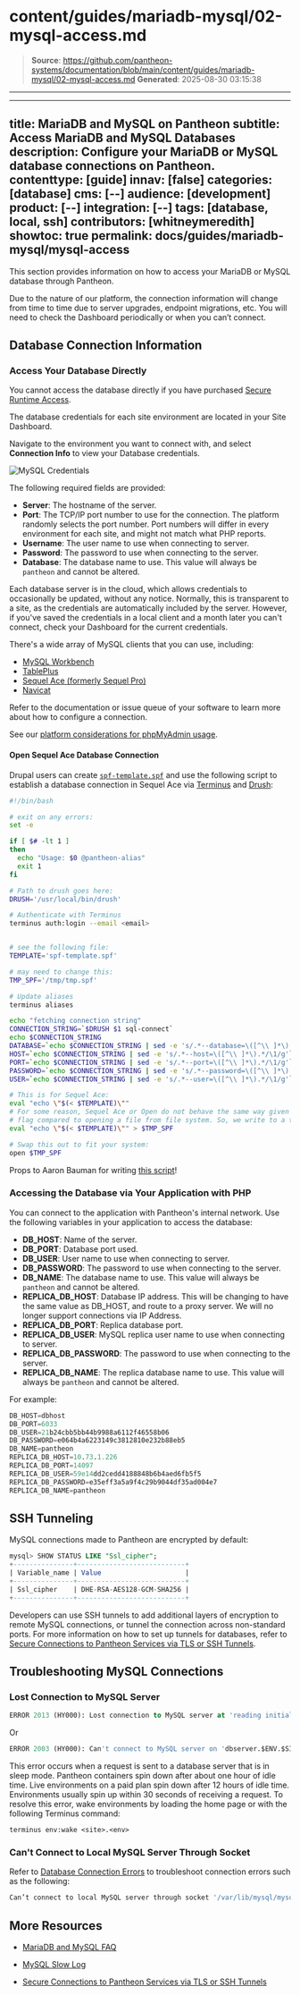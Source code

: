 # content/guides/mariadb-mysql/02-mysql-access.md

> **Source**: https://github.com/pantheon-systems/documentation/blob/main/content/guides/mariadb-mysql/02-mysql-access.md
> **Generated**: 2025-08-30 03:15:38

---

---
title: MariaDB and MySQL on Pantheon
subtitle: Access MariaDB and MySQL Databases
description: Configure your MariaDB or MySQL database connections on Pantheon.
contenttype: [guide]
innav: [false]
categories: [database]
cms: [--]
audience: [development]
product: [--]
integration: [--]
tags: [database, local, ssh]
contributors: [whitneymeredith]
showtoc: true
permalink: docs/guides/mariadb-mysql/mysql-access
---

This section provides information on how to access your MariaDB or MySQL database through Pantheon.

<Alert title="Note" type="info">

Due to the nature of our platform, the connection information will change from time to time due to server upgrades, endpoint migrations, etc. You will need to check the Dashboard periodically or when you can’t connect.

</Alert>

## Database Connection Information

<Partial file="platform-considerations-connections.md" />

### Access Your Database Directly

You cannot access the database directly if you have purchased [Secure Runtime Access](/guides/secure-development/secure-runtime-access).

The database credentials for each site environment are located in your Site Dashboard.

Navigate to the environment you want to connect with, and select **Connection Info** to view your Database credentials.

![MySQL Credentials](../../../images/dashboard/new-dashboard/2024/mysql-info.png)

The following required fields are provided:

- **Server**: The hostname of the server.
- **Port**: The TCP/IP port number to use for the connection. The platform randomly selects the port number. Port numbers will differ in every environment for each site, and might not match what PHP reports.
- **Username**: The user name to use when connecting to server.
- **Password**: The password to use when connecting to the server.
- **Database**: The database name to use. This value will always be `pantheon` and cannot be altered.

Each database server is in the cloud, which allows credentials to occasionally be updated, without any notice. Normally, this is transparent to a site, as the credentials are automatically included by the server. However, if you've saved the credentials in a local client and a month later you can't connect, check your Dashboard for the current credentials.

There's a wide array of MySQL clients that you can use, including:
- [MySQL Workbench](https://dev.mysql.com/downloads/workbench/)
- [TablePlus](https://tableplus.com/)
- [Sequel Ace (formerly Sequel Pro)](https://sequel-ace.com/)
- [Navicat](https://www.navicat.com/download)

Refer to the documentation or issue queue of your software to learn more about how to configure a connection.

See our [platform considerations for phpMyAdmin usage](/guides/platform-considerations/platform-site-info#database-administration).

#### Open Sequel Ace Database Connection

Drupal users can create [`spf-template.spf`](https://gist.github.com/aaronbauman/f50cc691eb3ed60a358c#file-spf-template-spf) and use the following script to establish a database connection in Sequel Ace via [Terminus](/terminus) and [Drush](/guides/drush):

```bash:title=establish-db-connection.sh
#!/bin/bash

# exit on any errors:
set -e

if [ $# -lt 1 ]
then
  echo "Usage: $0 @pantheon-alias"
  exit 1
fi

# Path to drush goes here:
DRUSH='/usr/local/bin/drush'

# Authenticate with Terminus
terminus auth:login --email <email>


# see the following file:
TEMPLATE='spf-template.spf'

# may need to change this:
TMP_SPF='/tmp/tmp.spf'

# Update aliases
terminus aliases

echo "fetching connection string"
CONNECTION_STRING=`$DRUSH $1 sql-connect`
echo $CONNECTION_STRING
DATABASE=`echo $CONNECTION_STRING | sed -e 's/.*--database=\([^\\ ]*\).*/\1/g'`
HOST=`echo $CONNECTION_STRING | sed -e 's/.*--host=\([^\\ ]*\).*/\1/g'`
PORT=`echo $CONNECTION_STRING | sed -e 's/.*--port=\([^\\ ]*\).*/\1/g'`
PASSWORD=`echo $CONNECTION_STRING | sed -e 's/.*--password=\([^\\ ]*\).*/\1/g'`
USER=`echo $CONNECTION_STRING | sed -e 's/.*--user=\([^\\ ]*\).*/\1/g'`

# This is for Sequel Ace:
eval "echo \"$(< $TEMPLATE)\""
# For some reason, Sequel Ace or Open do not behave the same way given the -f
# flag compared to opening a file from file system. So, we write to a tmp file.
eval "echo \"$(< $TEMPLATE)\"" > $TMP_SPF

# Swap this out to fit your system:
open $TMP_SPF
```

Props to Aaron Bauman for writing [this script](https://gist.github.com/aaronbauman/f50cc691eb3ed60a358c)!

### Accessing the Database via Your Application with PHP

You can connect to the application with Pantheon's internal network. Use the following variables in your application to access the database:

- **DB_HOST**: Name of the server.
- **DB_PORT**: Database port used.
- **DB_USER**: User name to use when connecting to server.
- **DB_PASSWORD**: The password to use when connecting to the server.
- **DB_NAME**: The database name to use. This value will always be `pantheon` and cannot be altered.
- **REPLICA_DB_HOST**: Database IP address. This will be changing to have the same value as DB_HOST, and route to a proxy server. We will no longer support connections via IP Address.
- **REPLICA_DB_PORT**: Replica database port.
- **REPLICA_DB_USER**: MySQL replica user name to use when connecting to server.
- **REPLICA_DB_PASSWORD**: The password to use when connecting to the server.
- **REPLICA_DB_NAME**: The replica database name to use. This value will always be `pantheon` and cannot be altered.


For example:
```sql
DB_HOST=dbhost
DB_PORT=6033
DB_USER=21b24cbb5bb44b9988a6112f46558b06
DB_PASSWORD=e064b4a6223149c3812810e232b88eb5
DB_NAME=pantheon
REPLICA_DB_HOST=10.73.1.226
REPLICA_DB_PORT=14097
REPLICA_DB_USER=59e14dd2cedd4188848b6b4aed6fb5f5
REPLICA_DB_PASSWORD=e35eff3a5a9f4c29b9044df35ad004e7
REPLICA_DB_NAME=pantheon
```

## SSH Tunneling

MySQL connections made to Pantheon are encrypted by default:

```sql
mysql> SHOW STATUS LIKE "Ssl_cipher";
+---------------+---------------------------+
| Variable_name | Value                     |
+---------------+---------------------------+
| Ssl_cipher    | DHE-RSA-AES128-GCM-SHA256 |
+---------------+---------------------------+
```

Developers can use SSH tunnels to add additional layers of encryption to remote MySQL connections, or tunnel the connection across non-standard ports. For more information on how to set up tunnels for databases, refer to [Secure Connections to Pantheon Services via TLS or SSH Tunnels](/guides/secure-development/ssh-tunnels).

## Troubleshooting MySQL Connections

### Lost Connection to MySQL Server

```sql
ERROR 2013 (HY000): Lost connection to MySQL server at 'reading initial communication packet', system error: 0
```

Or

```sql
ERROR 2003 (HY000): Can't connect to MySQL server on 'dbserver.$ENV.$SITE.drush.in' (111)
```

This error occurs when a request is sent to a database server that is in sleep mode. Pantheon containers spin down after about one hour of idle time. Live environments on a paid plan spin down after 12 hours of idle time. Environments usually spin up within 30 seconds of receiving a request. To resolve this error, wake environments by loading the home page or with the following Terminus command:

```bash{promptUser: user}
terminus env:wake <site>.<env>
```

### Can't Connect to Local MySQL Server Through Socket

Refer to [Database Connection Errors](/guides/mariadb-mysql/database-connection-errors) to troubleshoot connection errors such as the following:

```bash
Can’t connect to local MySQL server through socket '/var/lib/mysql/mysql.sock'...).
```

## More Resources

- [MariaDB and MySQL FAQ](/guides/mariadb-mysql/mariadb-mysql-faq)

- [MySQL Slow Log](/guides/mariadb-mysql/mysql-slow-log)

- [Secure Connections to Pantheon Services via TLS or SSH Tunnels](/guides/secure-development/ssh-tunnels)
